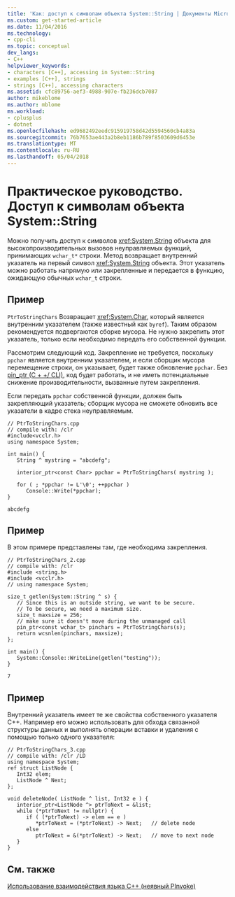 ```yaml
---
title: 'Как: доступ к символам объекта System::String | Документы Microsoft'
ms.custom: get-started-article
ms.date: 11/04/2016
ms.technology:
- cpp-cli
ms.topic: conceptual
dev_langs:
- C++
helpviewer_keywords:
- characters [C++], accessing in System::String
- examples [C++], strings
- strings [C++], accessing characters
ms.assetid: cfc89756-aef3-4988-907e-fb236dcb7087
author: mikeblome
ms.author: mblome
ms.workload:
- cplusplus
- dotnet
ms.openlocfilehash: ed9682492eedc915919758d42d5594560cb4a83a
ms.sourcegitcommit: 76b7653ae443a2b8eb1186b789f8503609d6453e
ms.translationtype: MT
ms.contentlocale: ru-RU
ms.lasthandoff: 05/04/2018
---
```

# <a name="how-to-access-characters-in-a-systemstring"></a>Практическое руководство. Доступ к символам объекта System::String
Можно получить доступ к символов <xref:System.String> объекта для высокопроизводительных вызовов неуправляемых функций, принимающих `wchar_t*` строки. Метод возвращает внутренний указатель на первый символ <xref:System.String> объекта. Этот указатель можно работать напрямую или закрепленные и передается в функцию, ожидающую обычных `wchar_t` строки.  
  
## <a name="example"></a>Пример  
 `PtrToStringChars` Возвращает <xref:System.Char>, который является внутренним указателем (также известный как `byref`). Таким образом рекомендуется подвергаются сборке мусора. Не нужно закрепить этот указатель, только если необходимо передать его собственной функции.  
  
 Рассмотрим следующий код.  Закрепление не требуется, поскольку `ppchar` является внутренним указателем, и если сборщик мусора перемещение строки, он указывает, будет также обновление `ppchar`. Без [pin_ptr (C + +/ CLI)](../windows/pin-ptr-cpp-cli.md), код будет работать, и не иметь потенциальные снижение производительности, вызванные путем закрепления.  
  
 Если передать `ppchar` собственной функции, должен быть закрепляющий указатель; сборщик мусора не сможете обновить все указатели в кадре стека неуправляемым.  
  
```  
// PtrToStringChars.cpp  
// compile with: /clr  
#include<vcclr.h>  
using namespace System;  
  
int main() {  
   String ^ mystring = "abcdefg";  
  
   interior_ptr<const Char> ppchar = PtrToStringChars( mystring );  
  
   for ( ; *ppchar != L'\0'; ++ppchar )  
      Console::Write(*ppchar);  
}  
```  
  
```Output  
abcdefg  
```  
  
## <a name="example"></a>Пример  
 В этом примере представлены там, где необходима закрепления.  
  
```  
// PtrToStringChars_2.cpp  
// compile with: /clr  
#include <string.h>  
#include <vcclr.h>  
// using namespace System;  
  
size_t getlen(System::String ^ s) {  
   // Since this is an outside string, we want to be secure.  
   // To be secure, we need a maximum size.  
   size_t maxsize = 256;  
   // make sure it doesn't move during the unmanaged call  
   pin_ptr<const wchar_t> pinchars = PtrToStringChars(s);  
   return wcsnlen(pinchars, maxsize);  
};  
  
int main() {  
   System::Console::WriteLine(getlen("testing"));  
}  
```  
  
```Output  
7  
```  
  
## <a name="example"></a>Пример  
 Внутренний указатель имеет те же свойства собственного указателя C++. Например его можно использовать для обхода связанной структуры данных и выполнять операции вставки и удаления с помощью только одного указателя:  
  
```  
// PtrToStringChars_3.cpp  
// compile with: /clr /LD  
using namespace System;  
ref struct ListNode {  
   Int32 elem;   
   ListNode ^ Next;  
};  
  
void deleteNode( ListNode ^ list, Int32 e ) {   
   interior_ptr<ListNode ^> ptrToNext = &list;  
   while (*ptrToNext != nullptr) {  
      if ( (*ptrToNext) -> elem == e )  
         *ptrToNext = (*ptrToNext) -> Next;   // delete node  
      else  
         ptrToNext = &(*ptrToNext) -> Next;   // move to next node  
   }  
}  
```  
  
## <a name="see-also"></a>См. также  
 [Использование взаимодействия языка C++ (неявный PInvoke)](../dotnet/using-cpp-interop-implicit-pinvoke.md)
